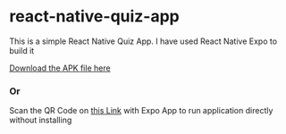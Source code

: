 # react-native-quiz-app
This is a simple React Native Quiz App. I have used React Native Expo to build it

<a href="https://drive.google.com/file/d/1iKlhD-s_j5PS4-lIOu4x8tL6FMo3MW6j/view?usp=sharing">Download the APK file here</a>

<h3>Or</h3>

Scan the QR Code on <a href="https://expo.io/@ramish2000/quizapp">this Link</a> with Expo App to run application directly without installing
